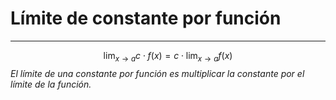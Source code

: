 # Límite de constante por función
***
$$
\lim_{ x \to a } c \cdot f(x) = c \cdot \lim_{ x \to a } f(x)
$$
*El límite de una constante por función es multiplicar la constante por el límite de la función.*
